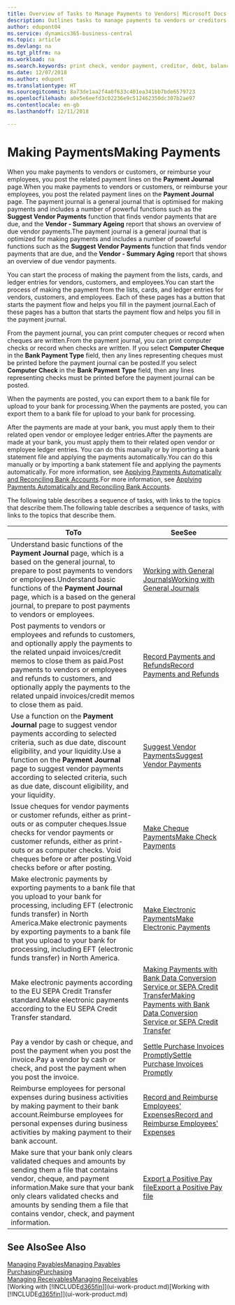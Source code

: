 ```yaml
---
title: Overview of Tasks to Manage Payments to Vendors| Microsoft Docs
description: Outlines tasks to manage payments to vendors or creditors, including posting payment lines and getting an overview of the balance due.
author: edupont04
ms.service: dynamics365-business-central
ms.topic: article
ms.devlang: na
ms.tgt_pltfrm: na
ms.workload: na
ms.search.keywords: print check, vendor payment, creditor, debt, balance due, AP
ms.date: 12/07/2018
ms.author: edupont
ms.translationtype: HT
ms.sourcegitcommit: 8a73de1aa2f4a0f633c401ea341bb7bde6579723
ms.openlocfilehash: a0e5e6eefd3c02236e9c512462350dc307b2ae97
ms.contentlocale: en-gb
ms.lasthandoff: 12/11/2018

---
```

# <a name="making-payments"></a><span data-ttu-id="90aa4-103">Making Payments</span><span class="sxs-lookup"><span data-stu-id="90aa4-103">Making Payments</span></span>

<span data-ttu-id="90aa4-104">When you make payments to vendors or customers, or reimburse your employees, you post the related payment lines on the **Payment Journal** page.</span><span class="sxs-lookup"><span data-stu-id="90aa4-104">When you make payments to vendors or customers, or reimburse your employees, you post the related payment lines on the **Payment Journal** page.</span></span> <span data-ttu-id="90aa4-105">The payment journal is a general journal that is optimised for making payments and includes a number of powerful functions such as the **Suggest Vendor Payments** function that finds vendor payments that are due, and the **Vendor - Summary Ageing** report that shows an overview of due vendor payments.</span><span class="sxs-lookup"><span data-stu-id="90aa4-105">The payment journal is a general journal that is optimized for making payments and includes a number of powerful functions such as the **Suggest Vendor Payments** function that finds vendor payments that are due, and the **Vendor - Summary Aging** report that shows an overview of due vendor payments.</span></span>  

<span data-ttu-id="90aa4-106">You can start the process of making the payment from the lists, cards, and ledger entries for vendors, customers, and employees.</span><span class="sxs-lookup"><span data-stu-id="90aa4-106">You can start the process of making the payment from the lists, cards, and ledger entries for vendors, customers, and employees.</span></span> <span data-ttu-id="90aa4-107">Each of these pages has a button that starts the payment flow and helps you fill in the payment journal.</span><span class="sxs-lookup"><span data-stu-id="90aa4-107">Each of these pages has a button that starts the payment flow and helps you fill in the payment journal.</span></span>  

<span data-ttu-id="90aa4-108">From the payment journal, you can print computer cheques or record when cheques are written.</span><span class="sxs-lookup"><span data-stu-id="90aa4-108">From the payment journal, you can print computer checks or record when checks are written.</span></span> <span data-ttu-id="90aa4-109">If you select **Computer Cheque** in the **Bank Payment Type** field, then any lines representing cheques must be printed before the payment journal can be posted.</span><span class="sxs-lookup"><span data-stu-id="90aa4-109">If you select **Computer Check** in the **Bank Payment Type** field, then any lines representing checks must be printed before the payment journal can be posted.</span></span>

<span data-ttu-id="90aa4-110">When the payments are posted, you can export them to a bank file for upload to your bank for processing.</span><span class="sxs-lookup"><span data-stu-id="90aa4-110">When the payments are posted, you can export them to a bank file for upload to your bank for processing.</span></span>

<span data-ttu-id="90aa4-111">After the payments are made at your bank, you must apply them to their related open vendor or employee ledger entries.</span><span class="sxs-lookup"><span data-stu-id="90aa4-111">After the payments are made at your bank, you must apply them to their related open vendor or employee ledger entries.</span></span> <span data-ttu-id="90aa4-112">You can do this manually or by importing a bank statement file and applying the payments automatically.</span><span class="sxs-lookup"><span data-stu-id="90aa4-112">You can do this manually or by importing a bank statement file and applying the payments automatically.</span></span> <span data-ttu-id="90aa4-113">For more information, see [Applying Payments Automatically and Reconciling Bank Accounts](receivables-apply-payments-auto-reconcile-bank-accounts.md).</span><span class="sxs-lookup"><span data-stu-id="90aa4-113">For more information, see [Applying Payments Automatically and Reconciling Bank Accounts](receivables-apply-payments-auto-reconcile-bank-accounts.md).</span></span>

<span data-ttu-id="90aa4-114">The following table describes a sequence of tasks, with links to the topics that describe them.</span><span class="sxs-lookup"><span data-stu-id="90aa4-114">The following table describes a sequence of tasks, with links to the topics that describe them.</span></span>

| <span data-ttu-id="90aa4-115">To</span><span class="sxs-lookup"><span data-stu-id="90aa4-115">To</span></span> | <span data-ttu-id="90aa4-116">See</span><span class="sxs-lookup"><span data-stu-id="90aa4-116">See</span></span> |
| --- | --- |
|<span data-ttu-id="90aa4-117">Understand basic functions of the **Payment Journal** page, which is a based on the general journal, to prepare to post payments to vendors or employees.</span><span class="sxs-lookup"><span data-stu-id="90aa4-117">Understand basic functions of the **Payment Journal** page, which is a based on the general journal, to prepare to post payments to vendors or employees.</span></span>|[<span data-ttu-id="90aa4-118">Working with General Journals</span><span class="sxs-lookup"><span data-stu-id="90aa4-118">Working with General Journals</span></span>](ui-work-general-journals.md)|
|<span data-ttu-id="90aa4-119">Post payments to vendors or employees and refunds to customers, and optionally apply the payments to the related unpaid invoices/credit memos to close them as paid.</span><span class="sxs-lookup"><span data-stu-id="90aa4-119">Post payments to vendors or employees and refunds to customers, and optionally apply the payments to the related unpaid invoices/credit memos to close them as paid.</span></span>|[<span data-ttu-id="90aa4-120">Record Payments and Refunds</span><span class="sxs-lookup"><span data-stu-id="90aa4-120">Record Payments and Refunds</span></span>](payables-how-post-payments-refunds.md)|
| <span data-ttu-id="90aa4-121">Use a function on the **Payment Journal** page to suggest vendor payments according to selected criteria, such as due date, discount eligibility, and your liquidity.</span><span class="sxs-lookup"><span data-stu-id="90aa4-121">Use a function on the **Payment Journal** page to suggest vendor payments according to selected criteria, such as due date, discount eligibility, and your liquidity.</span></span> |[<span data-ttu-id="90aa4-122">Suggest Vendor Payments</span><span class="sxs-lookup"><span data-stu-id="90aa4-122">Suggest Vendor Payments</span></span>](payables-how-suggest-vendor-payments.md) |
| <span data-ttu-id="90aa4-123">Issue cheques for vendor payments or customer refunds, either as print-outs or as computer cheques.</span><span class="sxs-lookup"><span data-stu-id="90aa4-123">Issue checks for vendor payments or customer refunds, either as print-outs or as computer checks.</span></span> <span data-ttu-id="90aa4-124">Void cheques before or after posting.</span><span class="sxs-lookup"><span data-stu-id="90aa4-124">Void checks before or after posting.</span></span> |[<span data-ttu-id="90aa4-125">Make Cheque Payments</span><span class="sxs-lookup"><span data-stu-id="90aa4-125">Make Check Payments</span></span>](payables-how-work-checks.md) |
|<span data-ttu-id="90aa4-126">Make electronic payments by exporting payments to a bank file that you upload to your bank for processing, including EFT (electronic funds transfer) in North America.</span><span class="sxs-lookup"><span data-stu-id="90aa4-126">Make electronic payments by exporting payments to a bank file that you upload to your bank for processing, including EFT (electronic funds transfer) in North America.</span></span> |[<span data-ttu-id="90aa4-127">Make Electronic Payments</span><span class="sxs-lookup"><span data-stu-id="90aa4-127">Make Electronic Payments</span></span>](payables-how-export-payments-bank-file.md)|
|<span data-ttu-id="90aa4-128">Make electronic payments according to the EU SEPA Credit Transfer standard.</span><span class="sxs-lookup"><span data-stu-id="90aa4-128">Make electronic payments according to the EU SEPA Credit Transfer standard.</span></span>|[<span data-ttu-id="90aa4-129">Making Payments with Bank Data Conversion Service or SEPA Credit Transfer</span><span class="sxs-lookup"><span data-stu-id="90aa4-129">Making Payments with Bank Data Conversion Service or SEPA Credit Transfer</span></span>](finance-make-payments-with-bank-data-conversion-service-or-sepa-credit-transfer.md)|
| <span data-ttu-id="90aa4-130">Pay a vendor by cash or cheque, and post the payment when you post the invoice.</span><span class="sxs-lookup"><span data-stu-id="90aa4-130">Pay a vendor by cash or check, and post the payment when you post the invoice.</span></span> |[<span data-ttu-id="90aa4-131">Settle Purchase Invoices Promptly</span><span class="sxs-lookup"><span data-stu-id="90aa4-131">Settle Purchase Invoices Promptly</span></span>](finance-how-to-settle-purchase-invoices-promptly.md) |
|<span data-ttu-id="90aa4-132">Reimburse employees for personal expenses during business activities by making payment to their bank account.</span><span class="sxs-lookup"><span data-stu-id="90aa4-132">Reimburse employees for personal expenses during business activities by making payment to their bank account.</span></span>|[<span data-ttu-id="90aa4-133">Record and Reimburse Employees' Expenses</span><span class="sxs-lookup"><span data-stu-id="90aa4-133">Record and Reimburse Employees' Expenses</span></span>](finance-how-record-reimburse-employee-expenses.md)|
| <span data-ttu-id="90aa4-134">Make sure that your bank only clears validated cheques and amounts by sending them a file that contains vendor, cheque, and payment information.</span><span class="sxs-lookup"><span data-stu-id="90aa4-134">Make sure that your bank only clears validated checks and amounts by sending them a file that contains vendor, check, and payment information.</span></span> |[<span data-ttu-id="90aa4-135">Export a Positive Pay file</span><span class="sxs-lookup"><span data-stu-id="90aa4-135">Export a Positive Pay file</span></span>](finance-how-positive-pay.md) |

## <a name="see-also"></a><span data-ttu-id="90aa4-136">See Also</span><span class="sxs-lookup"><span data-stu-id="90aa4-136">See Also</span></span>
[<span data-ttu-id="90aa4-137">Managing Payables</span><span class="sxs-lookup"><span data-stu-id="90aa4-137">Managing Payables</span></span>](payables-manage-payables.md)  
[<span data-ttu-id="90aa4-138">Purchasing</span><span class="sxs-lookup"><span data-stu-id="90aa4-138">Purchasing</span></span>](purchasing-manage-purchasing.md)  
[<span data-ttu-id="90aa4-139">Managing Receivables</span><span class="sxs-lookup"><span data-stu-id="90aa4-139">Managing Receivables</span></span>](receivables-manage-receivables.md)  
<span data-ttu-id="90aa4-140">[Working with [!INCLUDE[d365fin](includes/d365fin_md.md)]](ui-work-product.md)</span><span class="sxs-lookup"><span data-stu-id="90aa4-140">[Working with [!INCLUDE[d365fin](includes/d365fin_md.md)]](ui-work-product.md)</span></span>  

